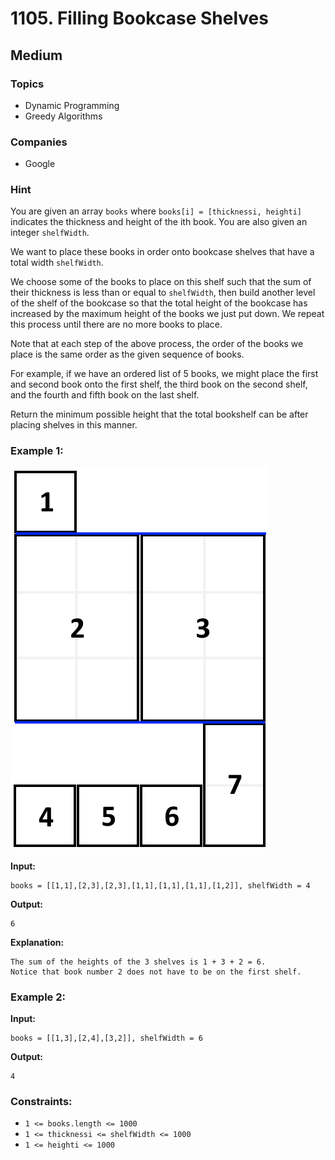 # 1105. Filling Bookcase Shelves

## Medium

### Topics
- Dynamic Programming
- Greedy Algorithms

### Companies
- Google

### Hint
You are given an array `books` where `books[i] = [thicknessi, heighti]` indicates the thickness and height of the ith book. You are also given an integer `shelfWidth`.

We want to place these books in order onto bookcase shelves that have a total width `shelfWidth`.

We choose some of the books to place on this shelf such that the sum of their thickness is less than or equal to `shelfWidth`, then build another level of the shelf of the bookcase so that the total height of the bookcase has increased by the maximum height of the books we just put down. We repeat this process until there are no more books to place.

Note that at each step of the above process, the order of the books we place is the same order as the given sequence of books.

For example, if we have an ordered list of 5 books, we might place the first and second book onto the first shelf, the third book on the second shelf, and the fourth and fifth book on the last shelf.

Return the minimum possible height that the total bookshelf can be after placing shelves in this manner.

### Example 1:

![fbs]

**Input:**
```plaintext
books = [[1,1],[2,3],[2,3],[1,1],[1,1],[1,1],[1,2]], shelfWidth = 4
```
**Output:**
```plaintext
6
```

**Explanation:**
```plaintext
The sum of the heights of the 3 shelves is 1 + 3 + 2 = 6.
Notice that book number 2 does not have to be on the first shelf.
```

### Example 2:

**Input:**
```plaintext
books = [[1,3],[2,4],[3,2]], shelfWidth = 6
```
**Output:**
```plaintext
4
```

### Constraints:

- `1 <= books.length <= 1000`
- `1 <= thicknessi <= shelfWidth <= 1000`
- `1 <= heighti <= 1000`

[fbs]:/ico/fbs.png